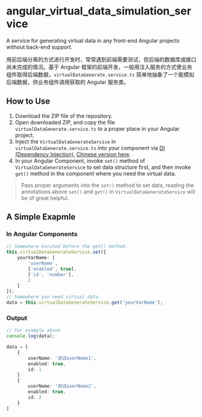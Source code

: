 # angular_virtual_data_simulation_service
A service for generating virtual data in any front-end Angular projects without back-end support.

用前后端分离的方式进行开发时，常常遇到前端需要测试，但后端的数据库或接口尚未完成的情况。基于 Angular 框架的前端开发，一般用注入服务的方式使业务组件取得后端数据，`virtualDataGenerate.service.ts` 简单地抽象了一个能模拟后端数据，供业务组件调用获取的 Angular 服务类。

## How to Use

1. Download the ZIP file of the repository.
1. Open downloaded ZIP, and copy the file `virtualDataGenerate.service.ts` to a proper place in your Angular project.
1. Inject the `VirtualDataGenerateService` in `virtualDataGenerate.service.ts` into your component via [DI (Dependency Injection)](https://angular.io/guide/dependency-injection), [Chinese version here](https://www.angular.cn/guide/dependency-injection).
1. In your Angular Component, invoke `set()` method of `VirtualDataGenerateService` to set data structure first, and then invoke `get()` method in the component where you need the virtual data.

> Pass proper arguments into the `set()` method to set data, reading the annotations above `set()` and `get()` in `VirtualDataGenerateService` will be of great helpful.

## A Simple Exapmle

### In Angular Components

```ts
// Somewhere excuted before the get() method.
this.virtualDataGenerateService.set({
    yourVarName: [
        'userName',
        ['enabled', true],
        ['id', 'number'],
        2
    ]
});
// Somewhere you need virtual data.
data = this.virtualDataGenerateService.get('yourVarName');
```

### Output

```ts
// For example above
console.log(data);

data = [
    {
        userName: '测试userName1',
        enabled: true,
        id: 1
    }
    {
        userName: '测试userName2',
        enabled: true,
        id: 2
    }
]
```
